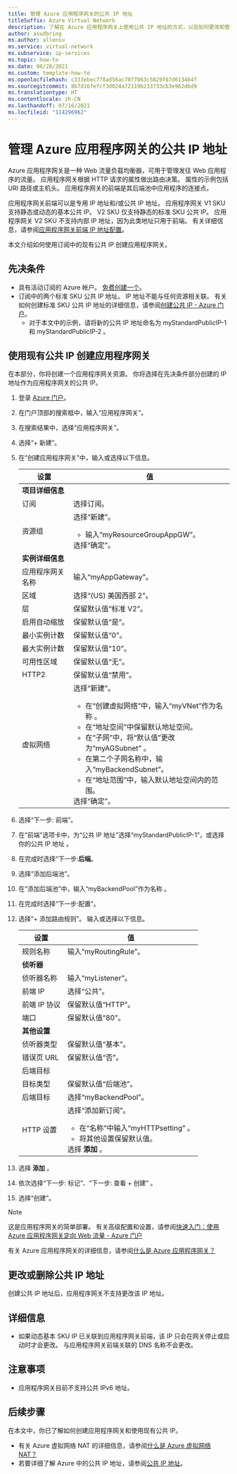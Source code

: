 ```yaml
---
title: 管理 Azure 应用程序网关的公共 IP 地址
titleSuffix: Azure Virtual Network
description: 了解在 Azure 应用程序网关上使用公共 IP 地址的方式，以及如何更改和管理配置。
author: asudbring
ms.author: allensu
ms.service: virtual-network
ms.subservice: ip-services
ms.topic: how-to
ms.date: 06/28/2021
ms.custom: template-how-to
ms.openlocfilehash: c333ebec778ad56ac7077863c5829f67d613464f
ms.sourcegitcommit: 8b7d16fefcf3d024a72119b233733cb3e962d6d9
ms.translationtype: HT
ms.contentlocale: zh-CN
ms.lasthandoff: 07/16/2021
ms.locfileid: "114296962"
---
```

# <a name="manage-a-public-ip-address-with-an-azure-application-gateway"></a>管理 Azure 应用程序网关的公共 IP 地址

Azure 应用程序网关是一种 Web 流量负载均衡器，可用于管理发往 Web 应用程序的流量。 应用程序网关根据 HTTP 请求的属性做出路由决策。 属性的示例包括 URI 路径或主机头。  应用程序网关的前端是其后端池中应用程序的连接点。 

应用程序网关前端可以是专用 IP 地址和/或公共 IP 地址。  应用程序网关 V1 SKU 支持静态或动态的基本公共 IP。  V2 SKU 仅支持静态的标准 SKU 公共 IP。 应用程序网关 V2 SKU 不支持内部 IP 地址，因为此类地址只用于前端。  有关详细信息，请参阅[应用程序网关前端 IP 地址配置](../application-gateway/configuration-front-end-ip.md)。  

本文介绍如何使用订阅中的现有公共 IP 创建应用程序网关。 

## <a name="prerequisites"></a>先决条件

- 具有活动订阅的 Azure 帐户。 [免费创建一个](https://azure.microsoft.com/free/?ref=microsoft.com&utm_source=microsoft.com&utm_medium=docs&utm_campaign=visualstudio)。
- 订阅中的两个标准 SKU 公共 IP 地址。 IP 地址不能与任何资源相关联。 有关如何创建标准 SKU 公共 IP 地址的详细信息，请参阅[创建公共 IP - Azure 门户](create-public-ip-portal.md)。
    - 对于本文中的示例，请将新的公共 IP 地址命名为 myStandardPublicIP-1 和 myStandardPublicIP-2 。

## <a name="create-application-gateway-existing-public-ip"></a>使用现有公共 IP 创建应用程序网关

在本部分，你将创建一个应用程序网关资源。 你将选择在先决条件部分创建的 IP 地址作为应用程序网关的公共 IP。

1. 登录 [Azure 门户](https://portal.azure.com)。

2. 在门户顶部的搜索框中，输入“应用程序网关”。

3. 在搜索结果中，选择“应用程序网关”。

4. 选择“+ 新建”。 

5. 在“创建应用程序网关”中，输入或选择以下信息。

    | 设置 | 值 |
    | ------- | ----- |
    | **项目详细信息** |   |
    | 订阅 | 选择订阅。 |
    | 资源组 | 选择“新建”。<ul><li>输入“myResourceGroupAppGW”。</li></ul>选择“确定”。 |
    | **实例详细信息** |   |
    | 应用程序网关名称 | 输入“myAppGateway”。 |
    | 区域 | 选择“(US) 美国西部 2”。 |
    | 层 | 保留默认值“标准 V2”。 |
    | 启用自动缩放 | 保留默认值“是”。 |
    | 最小实例计数 | 保留默认值“0”。 |
    | 最大实例计数 | 保留默认值“10”。 |
    | 可用性区域 | 保留默认值“无”。 |
    | HTTP2 | 保留默认值“禁用”。 |
    | 虚拟网络 | 选择“新建”。 <ul><li>在“创建虚拟网络”中，输入“myVNet”作为名称 。</li><li>在“地址空间”中保留默认地址空间。</li><li>在“子网”中，将“默认值”更改为“myAGSubnet”  。</li><li>在第二个子网名称中，输入“myBackendSubnet”。</li><li>在“地址范围”中，输入默认地址空间内的范围。</li></ul>选择“确定”。|

6. 选择“下一步: 前端”。

7. 在“前端”选项卡中，为“公共 IP 地址”选择“myStandardPublicIP-1”，或选择你的公共 IP 地址  。

8. 在完成时选择“下一步:**后端**。 

9. 选择“添加后端池”。 

10. 在“添加后端池”中，输入“myBackendPool”作为名称 。

11. 在完成时选择“下一步:配置”。

12. 选择“+ 添加路由规则”。 输入或选择以下信息。

    | 设置 | 值 |
    | ------- | ----- |
    | 规则名称 | 输入“myRoutingRule”。 |
    | **侦听器** |    |
    | 侦听器名称 | 输入“myListener”。 |
    | 前端 IP | 选择“公共”。 |
    | 前端 IP 协议 | 保留默认值“HTTP”。 |
    | 端口 | 保留默认值“80”。 |
    | **其他设置** |   |
    | 侦听器类型 | 保留默认值“基本”。 |
    | 错误页 URL | 保留默认值“否”。 |
    | 后端目标 |    |
    | 目标类型 | 保留默认值“后端池”。 |
    | 后端目标 | 选择“myBackendPool”。 |
    | HTTP 设置 | 选择“添加新订阅”。<ul><li>在“名称”中输入“myHTTPsetting” 。</li><li>将其他设置保留默认值。</li></ul>选择 **添加** 。|

13. 选择 **添加** 。

14. 依次选择“下一步: 标记”、“下一步: 查看 + 创建” 。

15. 选择“创建”。

> [!NOTE]
> 这是应用程序网关的简单部署。 有关高级配置和设置，请参阅[快速入门：使用 Azure 应用程序网关定向 Web 流量 - Azure 门户](../application-gateway/quick-create-portal.md)
>
> 有关 Azure 应用程序网关的详细信息，请参阅[什么是 Azure 应用程序网关？](../application-gateway/overview.md)

## <a name="change-or-remove-public-ip-address"></a>更改或删除公共 IP 地址

创建公共 IP 地址后，应用程序网关不支持更改该 IP 地址。

## <a name="more-information"></a>详细信息

* 如果动态基本 SKU IP 已关联到应用程序网关前端，该 IP 只会在网关停止或启动时才会更改。 与应用程序网关前端关联的 DNS 名称不会更改。 

## <a name="caveats"></a>注意事项

* 应用程序网关目前不支持公共 IPv6 地址。  

## <a name="next-steps"></a>后续步骤

在本文中，你已了解如何创建应用程序网关和使用现有公共 IP。 

- 有关 Azure 虚拟网络 NAT 的详细信息，请参阅[什么是 Azure 虚拟网络 NAT？](./nat-gateway/nat-overview.md)
- 若要详细了解 Azure 中的公共 IP 地址，请参阅[公共 IP 地址](public-ip-addresses.md)。